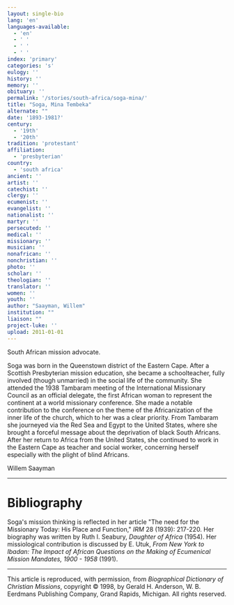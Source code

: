 ```yaml
---
layout: single-bio
lang: 'en'
languages-available:
  - 'en'
  - ' '
  - ' '
  - ' '
index: 'primary'
categories: 's'
eulogy: ''
history: ''
memory: ''
obituary: ''
permalink: '/stories/south-africa/soga-mina/'
title: "Soga, Mina Tembeka"
alternate: ""
date: '1893-1981?'
century:
  - '19th'
  - '20th'
tradition: 'protestant'
affiliation:
  - 'presbyterian'
country:
  - 'south africa'
ancient: ''
artist: ''
catechist: ''
clergy: ''
ecumenist: ''
evangelist: ''
nationalist: ''
martyr: ''
persecuted: ''
medical: ''
missionary: ''
musician: ''
nonafrican: ''
nonchristian: ''
photo: ''
scholar: ''
theologian: ''
translator: ''
women: ''
youth: ''
author: "Saayman, Willem"
institution: ""
liaison: ""
project-luke: ''
upload: 2011-01-01
---
```




South African mission advocate.

Soga was born in the Queenstown district of the Eastern Cape. After a Scottish Presbyterian mission education, she became a schoolteacher, fully involved (though unmarried) in the social life of the community. She attended the 1938 Tambaram meeting of the International Missionary Council as an official delegate, the first African woman to represent the continent at a world missionary conference. She made a notable contribution to the conference on the theme of the Africanization of the inner life of the church, which to her was a clear priority. From Tambaram she journeyed via the Red Sea and Egypt to the United States, where she brought a forceful message about the deprivation of black South Africans. After her return to Africa from the United States, she continued to work in the Eastern Cape as teacher and social worker, concerning herself especially with the plight of blind Africans.

Willem Saayman

---

# Bibliography

Soga's mission thinking is reflected in her article "The need for the Missionary Today: His Place and Function," *IRM* 28 (1939): 217-220. Her biography was written by Ruth I. Seabury, *Daughter of Africa* (1954). Her missiological contribution is discussed by E. Utuk, *From New York to Ibadan: The Impact of African Questions on the Making of Ecumenical Mission Mandates, 1900 - 1958* (1991).

---

This article is reproduced, with permission, from *Biographical Dictionary of Christian Missions*,   copyright &copy; 1998, by Gerald H. Anderson, W. B. Eerdmans Publishing Company, Grand Rapids, Michigan.  All rights reserved.